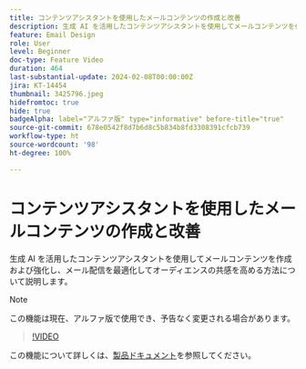 ```yaml
---
title: コンテンツアシスタントを使用したメールコンテンツの作成と改善
description: 生成 AI を活用したコンテンツアシスタントを使用してメールコンテンツを作成および強化し、メール配信を最適化してオーディエンスの共感を高める方法について説明します。
feature: Email Design
role: User
level: Beginner
doc-type: Feature Video
duration: 464
last-substantial-update: 2024-02-08T00:00:00Z
jira: KT-14454
thumbnail: 3425796.jpeg
hidefromtoc: true
hide: true
badgeAlpha: label="アルファ版" type="informative" before-title="true"
source-git-commit: 678e0542f8d7b6d8c5b834b8fd3308391cfcb739
workflow-type: ht
source-wordcount: '98'
ht-degree: 100%

---
```



# コンテンツアシスタントを使用したメールコンテンツの作成と改善

生成 AI を活用したコンテンツアシスタントを使用してメールコンテンツを作成および強化し、メール配信を最適化してオーディエンスの共感を高める方法について説明します。

>[!NOTE]
>
> この機能は現在、アルファ版で使用でき、予告なく変更される場合があります。

>[!VIDEO](https://video.tv.adobe.com/v/3425796/?learn=on)

この機能について詳しくは、[製品ドキュメント](https://experienceleague.adobe.com/docs/campaign-web/v8/msg/email/content/content-assistant/generative-gs.html?lang=ja)を参照してください。
